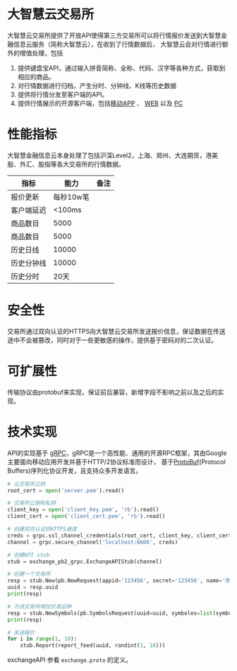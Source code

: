 # 大智慧云交易所

大智慧云交易所提供了开放API使得第三方交易所可以将行情报价发送到大智慧金融信息云服务（简称大智慧云），在收到了行情数据后，
大智慧云会对行情进行额外的增值处理，包括

1. 提供键盘宝API，通过输入拼音简称、全称、代码、汉字等各种方式，获取到相应的商品。
2. 对行情数据进行归档，产生分时、分钟线、K线等历史数据
3. 提供将行情分发至客户端的API。
4. 提供行情展示的开源客户端，包括[移动APP](https://github.com/huicloud/mobile) 、 [WEB](https://github.com/huicloud/web-template) 以及 [PC](https://github.com/huicloud/pc)

# 性能指标

大智慧金融信息云本身处理了包括沪深Level2，上海、郑州、大连期货，港美股、外汇、股指等各大交易所的行情数据。

| 指标       | 能力      | 备注   |
| -------    | ------    | ------ |
| 报价更新   | 每秒10w笔 |        |
| 客户端延迟 | <100ms    |        |
| 商品数目 | 5000    |        |
| 商品数目 | 5000    |        |
| 历史日线 | 10000    |        |
| 历史分钟线 | 10000    |        |
| 历史分时 | 20天    |        |

# 安全性

交易所通过双向认证的HTTPS向大智慧云交易所发送报价信息，保证数据在传送途中不会被篡改，同时对于一些更敏感的操作，提供基于密码对的二次认证。

# 可扩展性

传输协议由protobuf来实现，保证前后兼容，新增字段不影响之前以及之后的实现。

# 技术实现

API的实现基于 [gRPC](http://www.grpc.io/)，gRPC是一个高性能、通用的开源RPC框架，其由Google主要面向移动应用开发并基于HTTP/2协议标准而设计，
基于[ProtoBuf](https://github.com/google/protobuf)(Protocol Buffers)序列化协议开发，且支持众多开发语言。


```python
# 云交易所公钥
root_cert = open('server.pem').read()

# 交易所公钥和私钥
client_key = open('client_key.pem', 'rb').read()
client_cert = open('client_cert.pem', 'rb').read()

# 创建双向认证的HTTPS通道
creds = grpc.ssl_channel_credentials(root_cert, client_key, client_cert)
channel = grpc.secure_channel('localhost:6666', creds)

# 创建API stub
stub = exchange_pb2_grpc.ExchangeAPIStub(channel)

# 创建一个交易所
resp = stub.New(pb.NewRequest(appid='123456', secret='123456', name='测试交易所', prefix='BY'))
uuid = resp.uuid
print(resp)

# 为该交易所增加交易品种
resp = stub.NewSymbols(pb.SymbolsRequest(uuid=uuid, symboles=list(symbol_feed(symbols_count))))
print(resp)

# 发送报价
for i in range(1, 10):
    stub.Report(report_feed(uuid, randint(1, 10)))
```

exchangeAPI 参看 `exchange.proto` 的定义。 
